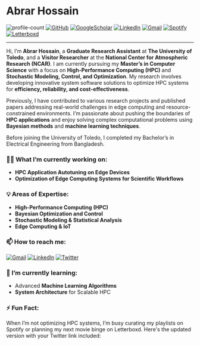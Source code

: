 # Abrar Hossain  
![profile-count](https://komarev.com/ghpvc/?username=AbrarHossainHimself&color=blue&style=plastic)  [![GitHub](https://img.shields.io/badge/-@AbrarHossainHimself-181717?style=flat&logo=GitHub&logoColor=white)](https://github.com/AbrarHossainHimself) [![GoogleScholar](https://img.shields.io/badge/-Abrar_Hossain-4885ED?style=flat&logo=GoogleScholar&logoColor=white)](https://scholar.google.com/citations?user=NSkFoF4AAAAJ&hl=en) [![LinkedIn](https://img.shields.io/badge/-Abrar_Hossain-2867B2?style=flat&logo=Linkedin&logoColor=white)](https://www.linkedin.com/in/abrarhossainhimself/)  [![Gmail](https://img.shields.io/badge/-abrarhossainhimself@gmail.com-DB4437?style=flat&logo=Gmail&logoColor=white)](mailto:abrarhossainhimself@gmail.com) [![Spotify](https://img.shields.io/badge/-Abrar_Hossain-1DB954?style=flat&logo=Spotify&logoColor=white)](https://open.spotify.com/user/abrarhimself) [![Letterboxd](https://img.shields.io/badge/-Abrar_Hossain-2f2f2f?style=flat&logo=Letterboxd&logoColor=white)](https://letterboxd.com/AbrarHimself/)

---

Hi, I’m **Abrar Hossain**, a **Graduate Research Assistant** at **The University of Toledo**, and a **Visitor Researcher** at the **National Center for Atmospheric Research (NCAR)**. I am currently pursuing my **Master’s in Computer Science** with a focus on **High-Performance Computing (HPC)** and **Stochastic Modeling, Control, and Optimization**. My research involves developing innovative system software solutions to optimize HPC systems for **efficiency, reliability, and cost-effectiveness**.

Previously, I have contributed to various research projects and published papers addressing real-world challenges in edge computing and resource-constrained environments. I’m passionate about pushing the boundaries of **HPC applications** and enjoy solving complex computational problems using **Bayesian methods** and **machine learning techniques**.

Before joining the University of Toledo, I completed my Bachelor’s in Electrical Engineering from Bangladesh.

### 👨‍💻 What I’m currently working on:
- **HPC Application Autotuning on Edge Devices**  
- **Optimization of Edge Computing Systems for Scientific Workflows**

### 💡 Areas of Expertise:
- **High-Performance Computing (HPC)**
- **Bayesian Optimization and Control**
- **Stochastic Modeling & Statistical Analysis**
- **Edge Computing & IoT**

### 📫 How to reach me:
[![Gmail](https://img.shields.io/badge/-abrarhossainhimself@gmail.com-DB4437?style=flat&logo=Gmail&logoColor=white)](mailto:abrarhossainhimself@gmail.com)  [![LinkedIn](https://img.shields.io/badge/-Abrar_Hossain-2867B2?style=flat&logo=Linkedin&logoColor=white)](https://www.linkedin.com/in/abrarhossainhimself/) [![Twitter](https://img.shields.io/badge/-Abrar_Hossain-1DA1F2?style=flat&logo=Twitter&logoColor=white)](https://x.com/AbrarHoessain)   

### 🔭 I’m currently learning:
- Advanced **Machine Learning Algorithms**  
- **System Architecture** for Scalable HPC

### ⚡ Fun Fact:
When I’m not optimizing HPC systems, I’m busy curating my playlists on Spotify or planning my next movie binge on Letterboxd.
Here's the updated version with your Twitter link included:

